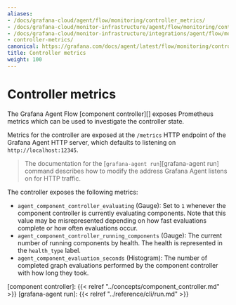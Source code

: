 ```yaml
---
aliases:
- /docs/grafana-cloud/agent/flow/monitoring/controller_metrics/
- /docs/grafana-cloud/monitor-infrastructure/agent/flow/monitoring/controller_metrics/
- /docs/grafana-cloud/monitor-infrastructure/integrations/agent/flow/monitoring/controller_metrics/
- controller-metrics/
canonical: https://grafana.com/docs/agent/latest/flow/monitoring/controller_metrics/
title: Controller metrics
weight: 100
---
```


# Controller metrics

The Grafana Agent Flow [component controller][] exposes Prometheus metrics
which can be used to investigate the controller state.

Metrics for the controller are exposed at the `/metrics` HTTP endpoint of the
Grafana Agent HTTP server, which defaults to listening on
`http://localhost:12345`.

> The documentation for the [`grafana-agent run`][grafana-agent run] command
> describes how to modify the address Grafana Agent listens on for HTTP
> traffic.

The controller exposes the following metrics:

* `agent_component_controller_evaluating` (Gauge): Set to `1` whenever the
  component controller is currently evaluating components. Note that this value
  may be misrepresented depending on how fast evaluations complete or how often
  evaluations occur.
* `agent_component_controller_running_components` (Gauge): The current
  number of running components by health. The health is represented in the
  `health_type` label.
* `agent_component_evaluation_seconds` (Histogram): The number of completed
  graph evaluations performed by the component controller with how long they
  took.

[component controller]: {{< relref "../concepts/component_controller.md" >}}
[grafana-agent run]: {{< relref "../reference/cli/run.md" >}}
